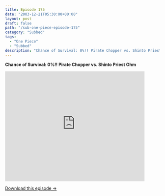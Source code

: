 ```yaml
---
title: Episode 175
date: "2003-12-21T05:30:00+00:00"
layout: post
draft: false
path: "/sub-one-piece-episode-175"
category: "Subbed"
tags:
  - "One Piece"
  - "Subbed"
description: "Chance of Survival: 0%!! Pirate Chopper vs. Shinto Priest Ohm"
---
```


**Chance of Survival: 0%!! Pirate Chopper vs. Shinto Priest Ohm**

<iframe width="640" height="360" src="https://www.rapidvideo.com/e/FXQGFLCGD9" frameborder="0" marginwidth=0 marginheight=0 scrolling=no allowfullscreen style="max-width:90%;"></iframe>

<a href="http://ouo.io/qs/eCodkFEQ?s=https://www.rapidvideo.com/d/FXQGFLCGD9" class="styled_a">Download this episode →</a>

